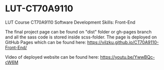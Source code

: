 # LUT-CT70A9110
LUT Course CT70A9110 Software Development Skills: Front-End

The final project page can be found on "dist" folder or gh-pages branch and all the sass code is stored inside scss-folder. The page is deployed on GitHub Pages which can be found here: https://vilzku.github.io/CT70A9110-Front-End/

Video of deployed website can be found here: https://youtu.be/YwwBQc-cW6M
